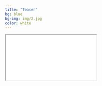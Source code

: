```yaml
---
title: "Teaser"
bg: blue
bg-img: img/2.jpg
color: white
---
```

<div class="icontain">
<iframe src="//www.youtube.com/embed/P8jc63Fcbvc" allowfullscreen></iframe>
</div>
